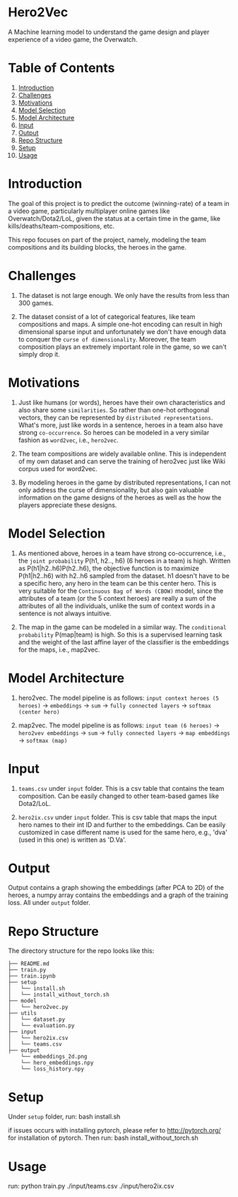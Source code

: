 # Hero2Vec
A Machine learning model to understand the game design and player experience of a video game, the Overwatch.

# Table of Contents
1. [Introduction](README.md#introduction)
2. [Challenges](README.md#challenges)
3. [Motivations](README.md#motivations)
4. [Model Selection](README.md#model-selection)
5. [Model Architecture](README.md#model-architecture)
6. [Input](README.md#input)
7. [Output](README.md#output)
8. [Repo Structure](README.md#repo-structure)
9. [Setup](README.md#setup)
10. [Usage](Usage.md#usage)

# Introduction

The goal of this project is to predict the outcome (winning-rate) of a team in a video game, particularly multiplayer online games like Overwatch/Dota2/LoL, given the status at a certain time in the game, like kills/deaths/team-compositions, etc.

This repo focuses on part of the project, namely, modeling the team compositions and its building blocks, the heroes in the game.

# Challenges

1. The dataset is not large enough. We only have the results from less than 300 games.

2. The dataset consist of a lot of categorical features, like team compositions and maps. A simple one-hot encoding can result in high dimensional sparse input and unfortunately we don't have enough data to conquer the `curse of dimensionality`. Moreover, the team composition plays an extremely important role in the game, so we can't simply drop it.

# Motivations

1. Just like humans (or words), heroes have their own characteristics and also share some `similarities`. So rather than one-hot orthogonal vectors, they can be represented by `distributed representations`. What's more, just like words in a sentence, heroes in a team also have strong `co-occurrence`. So heroes can be modeled in a very similar fashion as `word2vec`, i.e., `hero2vec`.

2. The team compositions are widely available online. This is independent of my own dataset and can serve the training of hero2vec just like Wiki corpus used for word2vec.

3. By modeling heroes in the game by distributed representations, I can not only address the curse of dimensionality, but also gain valuable information on the game designs of the heroes as well as the how the players appreciate these designs.

# Model Selection

1. As mentioned above, heroes in a team have strong co-occurrence, i.e., the `joint probability` P(h1, h2.., h6) (6 heroes in a team) is high. Written as P(h1|h2..h6)P(h2..h6), the objective function is to maximize P(h1|h2..h6) with h2..h6 sampled from the dataset. h1 doesn't have to be a specific hero, any hero in the team can be this center hero. This is very suitable for the `Continuous Bag of Words (CBOW)` model, since the attributes of a team (or the 5 context heroes) are really a sum of the attributes of all the individuals, unlike the sum of context words in a sentence is not always intuitive.

2. The map in the game can be modeled in a similar way. The `conditional probability` P(map|team) is high. So this is a supervised learning task and the weight of the last affine layer of the classifier is the embeddings for the maps, i.e., map2vec.

# Model Architecture

1. hero2vec. The model pipeline is as follows:
`input context heroes (5 heroes)` -> `embeddings` -> `sum` -> `fully connected layers` -> `softmax (center hero)`

2. map2vec. The model pipeline is as follows:
`input team (6 heroes)` -> `hero2vev embeddings` -> `sum` -> `fully connected layers` -> `map embeddings` -> `softmax (map)`

# Input

1. `teams.csv` under `input` folder. This is a csv table that contains the team composition. Can be easily changed to other team-based games like Dota2/LoL.

2. `hero2ix.csv` under `input` folder. This is csv table that maps the input hero names to their int ID and further to the embeddings. Can be easily customized in case different name is used for the same hero, e.g., 'dva' (used in this one) is written as 'D.Va'.

# Output

Output contains a graph showing the embeddings (after PCA to 2D) of the heroes, a numpy array contains the embeddings and a graph of the training loss. All under `output` folder.

# Repo Structure

The directory structure for the repo looks like this:

    ├── README.md
    ├── train.py
    ├── train.ipynb
    ├── setup
    │   └── install.sh
    │   └── install_without_torch.sh
    ├── model
    │   └── hero2vec.py
    ├── utils
    │   └── dataset.py
    │   └── evaluation.py
    ├── input
    │   └── hero2ix.csv
    │   └── teams.csv
    ├── output
        └── embeddings_2d.png
        └── hero_embeddings.npy
        └── loss_history.npy
# Setup

Under `setup` folder, run:
bash install.sh

if issues occurs with installing pytorch, please refer to http://pytorch.org/ for installation of pytorch. Then run:
bash install_without_torch.sh

# Usage

run:
python train.py ./input/teams.csv ./input/hero2ix.csv
